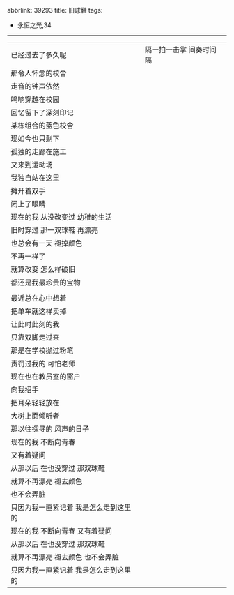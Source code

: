 abbrlink: 39293
title: 旧球鞋
tags:
  - 永恒之光,34
---
|      |      |
|--|--|
|已经过去了多久呢|隔一拍一击掌 间奏时间隔|
|那令人怀念的校舍|      |
|走音的钟声依然|      |
|鸣响穿越在校园|      |
|回忆留下了深刻印记|      |
|某栋组合的蓝色校舍|      |
|现如今也只剩下|      |
|孤独的走廊在施工|      |
|又来到运动场|      |
|我独自站在这里|      |
|摊开着双手|      |
|闭上了眼睛|      |
|现在的我 从没改变过 幼稚的生活|      |
|旧时穿过 那一双球鞋 再漂亮|      |
|也总会有一天 褪掉颜色|      |
|不再一样了|      |
|就算改变 怎么样破旧|      |
|都还是我最珍贵的宝物|      |
|      |      |
|最近总在心中想着|      |
|把单车就这样卖掉|      |
|让此时此刻的我|      |
|只靠双脚走过来|      |
|那是在学校抛过粉笔|      |
|责罚过我的 可怕老师|      |
|现在也在教员室的窗户|      |
|向我招手|      |
|把耳朵轻轻放在|      |
|大树上面倾听者|      |
|那以往探寻的 风声的日子|      |
|现在的我 不断向青春|      |
|又有着疑问|      |
|从那以后 在也没穿过 那双球鞋|      |
|就算不再漂亮 褪去颜色|      |
|也不会弄脏|      |
|只因为我一直紧记着 我是怎么走到这里的|      |
|现在的我 不断向青春 又有着疑问|      |
|从那以后 在也没穿过 那双球鞋|      |
|就算不再漂亮 褪去颜色 也不会弄脏|      |
|只因为我一直紧记着 我是怎么走到这里的|      |